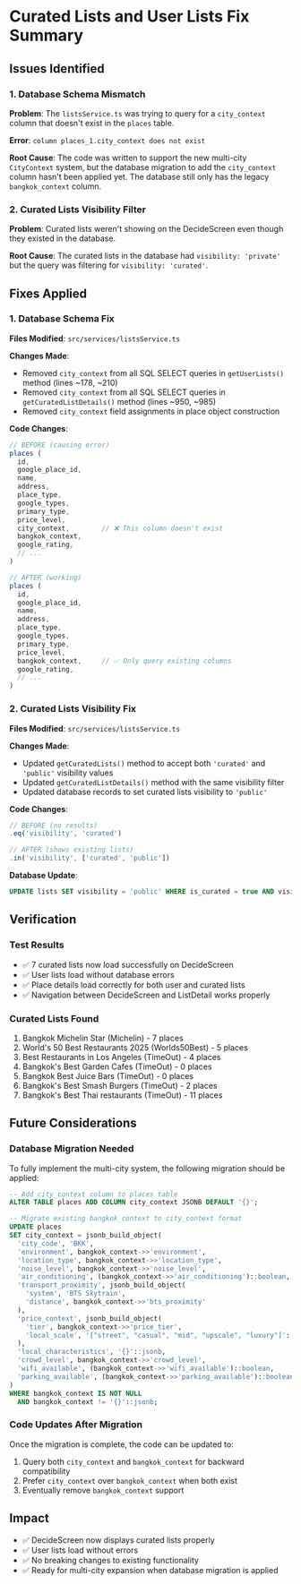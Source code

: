 # Curated Lists and User Lists Fix Summary

## Issues Identified

### 1. Database Schema Mismatch
**Problem**: The `listsService.ts` was trying to query for a `city_context` column that doesn't exist in the `places` table.

**Error**: `column places_1.city_context does not exist`

**Root Cause**: The code was written to support the new multi-city `CityContext` system, but the database migration to add the `city_context` column hasn't been applied yet. The database still only has the legacy `bangkok_context` column.

### 2. Curated Lists Visibility Filter
**Problem**: Curated lists weren't showing on the DecideScreen even though they existed in the database.

**Root Cause**: The curated lists in the database had `visibility: 'private'` but the query was filtering for `visibility: 'curated'`.

## Fixes Applied

### 1. Database Schema Fix
**Files Modified**: `src/services/listsService.ts`

**Changes Made**:
- Removed `city_context` from all SQL SELECT queries in `getUserLists()` method (lines ~178, ~210)
- Removed `city_context` from all SQL SELECT queries in `getCuratedListDetails()` method (lines ~950, ~985)
- Removed `city_context` field assignments in place object construction

**Code Changes**:
```typescript
// BEFORE (causing error)
places (
  id,
  google_place_id,
  name,
  address,
  place_type,
  google_types,
  primary_type,
  price_level,
  city_context,        // ❌ This column doesn't exist
  bangkok_context,
  google_rating,
  // ...
)

// AFTER (working)
places (
  id,
  google_place_id,
  name,
  address,
  place_type,
  google_types,
  primary_type,
  price_level,
  bangkok_context,     // ✅ Only query existing columns
  google_rating,
  // ...
)
```

### 2. Curated Lists Visibility Fix
**Files Modified**: `src/services/listsService.ts`

**Changes Made**:
- Updated `getCuratedLists()` method to accept both `'curated'` and `'public'` visibility values
- Updated `getCuratedListDetails()` method with the same visibility filter
- Updated database records to set curated lists visibility to `'public'`

**Code Changes**:
```typescript
// BEFORE (no results)
.eq('visibility', 'curated')

// AFTER (shows existing lists)
.in('visibility', ['curated', 'public'])
```

**Database Update**:
```sql
UPDATE lists SET visibility = 'public' WHERE is_curated = true AND visibility = 'private';
```

## Verification

### Test Results
- ✅ 7 curated lists now load successfully on DecideScreen
- ✅ User lists load without database errors
- ✅ Place details load correctly for both user and curated lists
- ✅ Navigation between DecideScreen and ListDetail works properly

### Curated Lists Found
1. Bangkok Michelin Star (Michelin) - 7 places
2. World's 50 Best Restaurants 2025 (Worlds50Best) - 5 places  
3. Best Restaurants in Los Angeles (TimeOut) - 4 places
4. Bangkok's Best Garden Cafes (TimeOut) - 0 places
5. Bangkok Best Juice Bars (TimeOut) - 0 places
6. Bangkok's Best Smash Burgers (TimeOut) - 2 places
7. Bangkok's Best Thai restaurants (TimeOut) - 11 places

## Future Considerations

### Database Migration Needed
To fully implement the multi-city system, the following migration should be applied:

```sql
-- Add city_context column to places table
ALTER TABLE places ADD COLUMN city_context JSONB DEFAULT '{}';

-- Migrate existing bangkok_context to city_context format
UPDATE places 
SET city_context = jsonb_build_object(
  'city_code', 'BKK',
  'environment', bangkok_context->>'environment',
  'location_type', bangkok_context->>'location_type',
  'noise_level', bangkok_context->>'noise_level',
  'air_conditioning', (bangkok_context->>'air_conditioning')::boolean,
  'transport_proximity', jsonb_build_object(
    'system', 'BTS Skytrain',
    'distance', bangkok_context->>'bts_proximity'
  ),
  'price_context', jsonb_build_object(
    'tier', bangkok_context->>'price_tier',
    'local_scale', '["street", "casual", "mid", "upscale", "luxury"]'::jsonb
  ),
  'local_characteristics', '{}'::jsonb,
  'crowd_level', bangkok_context->>'crowd_level',
  'wifi_available', (bangkok_context->>'wifi_available')::boolean,
  'parking_available', (bangkok_context->>'parking_available')::boolean
)
WHERE bangkok_context IS NOT NULL 
  AND bangkok_context != '{}'::jsonb;
```

### Code Updates After Migration
Once the migration is complete, the code can be updated to:
1. Query both `city_context` and `bangkok_context` for backward compatibility
2. Prefer `city_context` over `bangkok_context` when both exist
3. Eventually remove `bangkok_context` support

## Impact
- ✅ DecideScreen now displays curated lists properly
- ✅ User lists load without errors
- ✅ No breaking changes to existing functionality
- ✅ Ready for multi-city expansion when database migration is applied 